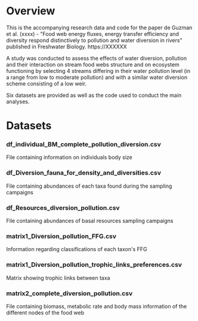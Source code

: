 # Overview
This is the accompanying research data and code for the paper de Guzman et al. (xxxx) - "Food web energy fluxes, energy transfer efficiency and diversity respond distinctively to pollution and water diversion in rivers" published in Freshwater Biology. https://XXXXXX

A study was conducted to assess the effects of water diversion, pollution and their interaction on stream food webs structure and on ecosystem functioning by selecting 4 streams differing in their water pollution level (in a range from low to moderate pollution) and with a similar water diversion scheme consisting of a low weir.

Six datasets are provided as well as the code used to conduct the main analyses.


# Datasets
### df_individual_BM_complete_pollution_diversion.csv
File containing information on individuals body size

### df_Diversion_fauna_for_density_and_diversities.csv
File containing abundances of each taxa found during the sampling campaigns

### df_Resources_diversion_pollution.csv
File containing abundances of basal resources sampling campaigns
### matrix1_Diversion_pollution_FFG.csv
Information regarding classifications of each taxon's FFG

### matrix1_Diversion_pollution_trophic_links_preferences.csv
Matrix showing trophic links between taxa

### matrix2_complete_diversion_pollution.csv
File containing biomass, metabolic rate and body mass information of the different nodes of the food web
